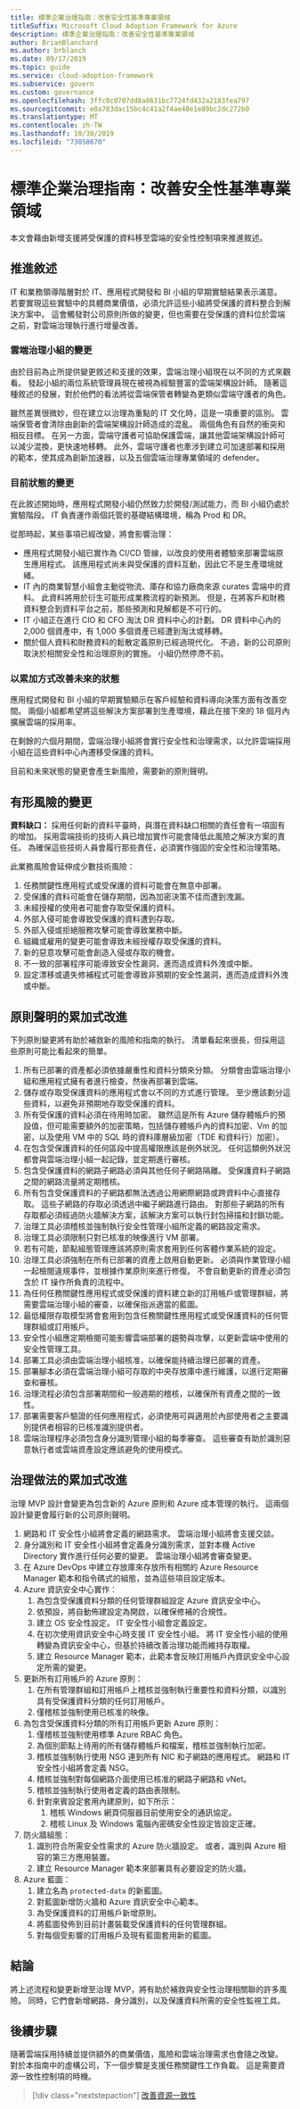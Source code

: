 ```yaml
---
title: 標準企業治理指南：改善安全性基準專業領域
titleSuffix: Microsoft Cloud Adoption Framework for Azure
description: 標準企業治理指南：改善安全性基準專業領域
author: BrianBlanchard
ms.author: brblanch
ms.date: 09/17/2019
ms.topic: guide
ms.service: cloud-adoption-framework
ms.subservice: govern
ms.custom: governance
ms.openlocfilehash: 3ffc0c0707dd8a8631bc7724fd432a2183fea797
ms.sourcegitcommit: e0a783dac15bc4c41a2f4ae48e1e89bc2dc272b0
ms.translationtype: MT
ms.contentlocale: zh-TW
ms.lasthandoff: 10/30/2019
ms.locfileid: "73058670"
---
```

# <a name="standard-enterprise-governance-guide-improve-the-security-baseline-discipline"></a>標準企業治理指南：改善安全性基準專業領域

本文會藉由新增支援將受保護的資料移至雲端的安全性控制項來推進敘述。

## <a name="advancing-the-narrative"></a>推進敘述

IT 和業務領導階層對於 IT、應用程式開發和 BI 小組的早期實驗結果表示滿意。 若要實現這些實驗中的具體商業價值，必須允許這些小組將受保護的資料整合到解決方案中。 這會觸發對公司原則所做的變更，但也需要在受保護的資料位於雲端之前，對雲端治理執行進行增量改善。

### <a name="changes-to-the-cloud-governance-team"></a>雲端治理小組的變更

由於目前為止所提供變更敘述和支援的效果，雲端治理小組現在以不同的方式來觀看。 發起小組的兩位系統管理員現在被視為經驗豐富的雲端架構設計師。 隨著這種敘述的發展，對於他們的看法將從雲端保管者轉變為更類似雲端守護者的角色。

雖然差異很微妙，但在建立以治理為重點的 IT 文化時，這是一項重要的區別。 雲端保管者會清除由創新的雲端架構設計師造成的混亂。 兩個角色有自然的衝突和相反目標。 在另一方面，雲端守護者可協助保護雲端，讓其他雲端架構設計師可以減少混換，更快速地移轉。 此外，雲端守護者也牽涉到建立可加速部署和採用的範本，使其成為創新加速器，以及五個雲端治理專業領域的 defender。

### <a name="changes-in-the-current-state"></a>目前狀態的變更

在此敘述開始時，應用程式開發小組仍然致力於開發/測試能力，而 BI 小組仍處於實驗階段。 IT 負責運作兩個託管的基礎結構環境，稱為 Prod 和 DR。

從那時起，某些事項已經改變，將會影響治理：

- 應用程式開發小組已實作為 CI/CD 管線，以改良的使用者體驗來部署雲端原生應用程式。 該應用程式尚未與受保護的資料互動，因此它不是生產環境就緒。
- IT 內的商業智慧小組會主動從物流、庫存和協力廠商來源 curates 雲端中的資料。 此資料將用於衍生可能形成業務流程的新預測。 但是，在將客戶和財務資料整合到資料平台之前，那些預測和見解都是不可行的。
- IT 小組正在進行 CIO 和 CFO 淘汰 DR 資料中心的計劃。 DR 資料中心內的 2,000 個資產中，有 1,000 多個資產已經遭到淘汰或移轉。
- 關於個人資料和財務資料的鬆散定義原則已經過現代化。 不過，新的公司原則取決於相關安全性和治理原則的實施。 小組仍然停滯不前。

### <a name="incrementally-improve-the-future-state"></a>以累加方式改善未來的狀態

應用程式開發和 BI 小組的早期實驗顯示在客戶經驗和資料導向決策方面有改善空間。 兩個小組都希望將這些解決方案部署到生產環境，藉此在接下來的 18 個月內擴展雲端的採用率。

在剩餘的六個月期間，雲端治理小組將會實行安全性和治理需求，以允許雲端採用小組在這些資料中心內遷移受保護的資料。

目前和未來狀態的變更會產生新風險，需要新的原則聲明。

## <a name="changes-in-tangible-risks"></a>有形風險的變更

**資料缺口：** 採用任何新的資料平臺時，與潛在資料缺口相關的責任會有一項固有的增加。 採用雲端技術的技術人員已增加實作可能會降低此風險之解決方案的責任。 為確保這些技術人員會履行那些責任，必須實作強固的安全性和治理策略。

此業務風險會延伸成少數技術風險：

1. 任務關鍵性應用程式或受保護的資料可能會在無意中部署。
2. 受保護的資料可能會在儲存期間，因為加密決策不佳而遭到洩漏。
3. 未經授權的使用者可能會存取受保護的資料。
4. 外部入侵可能會導致受保護的資料遭到存取。
5. 外部入侵或拒絕服務攻擊可能會導致業務中斷。
6. 組織或雇用的變更可能會導致未經授權存取受保護的資料。
7. 新的惡意攻擊可能會創造入侵或存取的機會。
8. 不一致的部署程序可能導致安全性漏洞，進而造成資料外洩或中斷。
9. 設定漂移或遺失修補程式可能會導致非預期的安全性漏洞，進而造成資料外洩或中斷。

## <a name="incremental-improvement-of-the-policy-statements"></a>原則聲明的累加式改進

下列原則變更將有助於補救新的風險和指南的執行。 清單看起來很長，但採用這些原則可能比看起來的簡單。

1. 所有已部署的資產都必須依據嚴重性和資料分類來分類。 分類會由雲端治理小組和應用程式擁有者進行檢查，然後再部署到雲端。
2. 儲存或存取受保護資料的應用程式會以不同的方式進行管理。 至少應該劃分這些資料，以避免非預期地存取受保護的資料。
3. 所有受保護的資料必須在待用時加密。 雖然這是所有 Azure 儲存體帳戶的預設值，但可能需要額外的加密策略，包括儲存體帳戶內的資料加密、Vm 的加密，以及使用 VM 中的 SQL 時的資料庫層級加密（TDE 和資料行）加密）。
4. 在包含受保護資料的任何區段中提高權限應該是例外狀況。 任何這類例外狀況都會與雲端治理小組一起記錄，並定期進行審核。
5. 包含受保護資料的網路子網路必須與其他任何子網路隔離。 受保護資料子網路之間的網路流量將定期稽核。
6. 所有包含受保護資料的子網路都無法透過公用網際網路或跨資料中心直接存取。 這些子網路的存取必須透過中繼子網路進行路由。 對那些子網路的所有存取都必須經過防火牆解決方案，該解決方案可以執行封包掃描和封鎖功能。
7. 治理工具必須稽核並強制執行安全性管理小組所定義的網路設定需求。
8. 治理工具必須限制只對已核准的映像進行 VM 部署。
9. 若有可能，節點組態管理應該將原則需求套用到任何客體作業系統的設定。
10. 治理工具必須強制在所有已部署的資產上啟用自動更新。 必須與作業管理小組一起檢閱違規事件，並根據作業原則來進行修復。 不會自動更新的資產必須包含於 IT 操作所負責的流程中。
11. 為任何任務關鍵性應用程式或受保護的資料建立新的訂用帳戶或管理群組，將需要雲端治理小組的審查，以確保指派適當的藍圖。
12. 最低權限存取模型將會套用到包含任務關鍵性應用程式或受保護資料的任何管理群組或訂用帳戶。
13. 安全性小組應定期檢閱可能影響雲端部署的趨勢與攻擊，以更新雲端中使用的安全性管理工具。
14. 部署工具必須由雲端治理小組核准，以確保能持續治理已部署的資產。
15. 部署腳本必須在雲端治理小組可存取的中央存放庫中進行維護，以進行定期審查和審核。
16. 治理流程必須包含部署期間和一般週期的稽核，以確保所有資產之間的一致性。
17. 部署需要客戶驗證的任何應用程式，必須使用可與適用於內部使用者之主要識別提供者相容的已核准識別提供者。
18. 雲端治理程序必須包含身分識別管理小組的每季審查。 這些審查有助於識別惡意執行者或雲端資產設定應該避免的使用模式。

## <a name="incremental-improvement-of-governance-practices"></a>治理做法的累加式改進

治理 MVP 設計會變更為包含新的 Azure 原則和 Azure 成本管理的執行。 這兩個設計變更會履行新的公司原則聲明。

1. 網路和 IT 安全性小組將會定義的網路需求。 雲端治理小組將會支援交談。
2. 身分識別和 IT 安全性小組將會定義身分識別需求，並對本機 Active Directory 實作進行任何必要的變更。 雲端治理小組將會審查變更。
3. 在 Azure DevOps 中建立存放庫來存放所有相關的 Azure Resource Manager 範本和指令碼式的組態，並為這些項目設定版本。
4. Azure 資訊安全中心實作：
    1. 為包含受保護資料分類的任何管理群組設定 Azure 資訊安全中心。
    2. 依預設，將自動佈建設定為開啟，以確保修補的合規性。
    3. 建立 OS 安全性設定。 IT 安全性小組會定義設定。
    4. 在初次使用資訊安全中心時支援 IT 安全性小組。 將 IT 安全性小組的使用轉變為資訊安全中心，但基於持續改善治理功能而維持存取權。
    5. 建立 Resource Manager 範本，此範本會反映訂用帳戶內資訊安全中心設定所需的變更。
5. 更新所有訂用帳戶的 Azure 原則：
    1. 在所有管理群組和訂用帳戶上稽核並強制執行重要性和資料分類，以識別具有受保護資料分類的任何訂用帳戶。
    2. 僅稽核並強制使用已核准的映像。
6. 為包含受保護資料分類的所有訂用帳戶更新 Azure 原則：
    1. 僅稽核並強制使用標準 Azure RBAC 角色。
    2. 為個別節點上待用的所有儲存體帳戶和檔案，稽核並強制執行加密。
    3. 稽核並強制執行使用 NSG 連到所有 NIC 和子網路的應用程式。 網路和 IT 安全性小組將會定義 NSG。
    4. 稽核並強制對每個網路介面使用已核准的網路子網路和 vNet。
    5. 稽核並強制執行使用者定義的路由表限制。
    6. 針對來賓設定套用內建原則，如下所示：
        1. 稽核 Windows 網頁伺服器目前使用安全的通訊協定。
        2. 稽核 Linux 及 Windows 電腦內密碼安全性設定皆設定正確。
7. 防火牆組態：
    1. 識別符合所需安全性需求的 Azure 防火牆設定。 或者，識別與 Azure 相容的第三方應用裝置。
    2. 建立 Resource Manager 範本來部署具有必要設定的防火牆。
8. Azure 藍圖：
    1. 建立名為 `protected-data` 的新藍圖。
    2. 對藍圖新增防火牆和 Azure 資訊安全中心範本。
    3. 為受保護資料的訂用帳戶新增原則。
    4. 將藍圖發佈到目前計畫裝載受保護資料的任何管理群組。
    5. 對每個受影響的訂用帳戶及現有藍圖套用新的藍圖。

## <a name="conclusion"></a>結論

將上述流程和變更新增至治理 MVP，將有助於補救與安全性治理相關聯的許多風險。 同時，它們會新增網路、身分識別，以及保護資料所需的安全性監視工具。

## <a name="next-steps"></a>後續步驟

隨著雲端採用持續並提供額外的商業價值，風險和雲端治理需求也會隨之改變。 對於本指南中的虛構公司，下一個步驟是支援任務關鍵性工作負載。 這是需要資源一致性控制項的時機。

> [!div class="nextstepaction"]
> [改善資源一致性](./resource-consistency-improvement.md)
